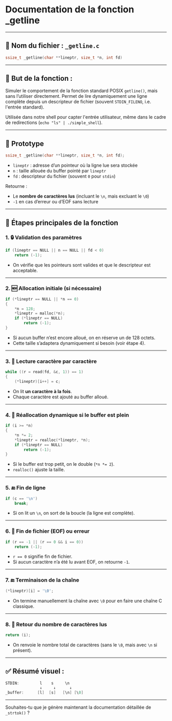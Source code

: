 # Documentation de la fonction _getline

---

## 🔷 Nom du fichier : `_getline.c`

```c
ssize_t _getline(char **lineptr, size_t *n, int fd)
```

---

## 🧠 But de la fonction :
Simuler le comportement de la fonction standard POSIX `getline()`, mais sans l’utiliser directement.
Permet de lire dynamiquement une ligne complète depuis un descripteur de fichier (souvent `STDIN_FILENO`, i.e. l'entrée standard).

Utilisée dans notre shell pour capter l'entrée utilisateur, même dans le cadre de redirections (`echo "ls" | ./simple_shell`).

---

## 🔢 Prototype
```c
ssize_t _getline(char **lineptr, size_t *n, int fd);
```
- `lineptr` : adresse d’un pointeur où la ligne lue sera stockée
- `n` : taille allouée du buffer pointé par `lineptr`
- `fd` : descripteur du fichier (souvent `0` pour `stdin`)

Retourne :
- Le **nombre de caractères lus** (incluant le `\n`, mais excluant le `\0`)
- `-1` en cas d’erreur ou d’EOF sans lecture

---

## 🧩 Étapes principales de la fonction

### 1. 🔒 Validation des paramètres
```c
if (lineptr == NULL || n == NULL || fd < 0)
    return (-1);
```
- On vérifie que les pointeurs sont valides et que le descripteur est acceptable.

---

### 2. 🆕 Allocation initiale (si nécessaire)
```c
if (*lineptr == NULL || *n == 0)
{
    *n = 128;
    *lineptr = malloc(*n);
    if (*lineptr == NULL)
        return (-1);
}
```
- Si aucun buffer n’est encore alloué, on en réserve un de 128 octets.
- Cette taille s’adaptera dynamiquement si besoin (voir étape 4).

---

### 3. 🔄 Lecture caractère par caractère
```c
while ((r = read(fd, &c, 1)) == 1)
{
    (*lineptr)[i++] = c;
```
- On lit **un caractère à la fois**.
- Chaque caractère est ajouté au buffer alloué.

---

### 4. 🔁 Réallocation dynamique si le buffer est plein
```c
if (i >= *n)
{
    *n *= 2;
    *lineptr = realloc(*lineptr, *n);
    if (*lineptr == NULL)
        return (-1);
}
```
- Si le buffer est trop petit, on le double (`*n *= 2`).
- `realloc()` ajuste la taille.

---

### 5. 🔚 Fin de ligne
```c
if (c == '\n')
    break;
```
- Si on lit un `\n`, on sort de la boucle (la ligne est complète).

---

### 6. 📌 Fin de fichier (EOF) ou erreur
```c
if (r == -1 || (r == 0 && i == 0))
    return (-1);
```
- `r == 0` signifie fin de fichier.
- Si aucun caractère n’a été lu avant EOF, on retourne `-1`.

---

### 7. 🔚 Terminaison de la chaîne
```c
(*lineptr)[i] = '\0';
```
- On termine manuellement la chaîne avec `\0` pour en faire une chaîne C classique.

---

### 8. 🔁 Retour du nombre de caractères lus
```c
return (i);
```
- On renvoie le nombre total de caractères (sans le `\0`, mais avec `\n` si présent).

---

## ✅ Résumé visuel :

```c
STDIN:         l    s     \n
               ↓     ↓      ↓
_buffer:      [l]  [s]   [\n] [\0]
```

---

Souhaites-tu que je génère maintenant la documentation détaillée de `_strtok()` ?

